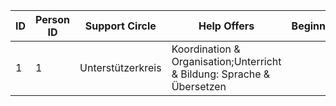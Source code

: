 | ID | Person ID | Support Circle    | Help Offers                                                            | Beginning | Ending | Target Groups | Inactive |
|----|-----------|-------------------|------------------------------------------------------------------------|-----------|--------|---------------|----------|
| 1  | 1         | Unterstützerkreis | Koordination & Organisation;Unterricht & Bildung: Sprache & Übersetzen |           |        |               | 0        |
